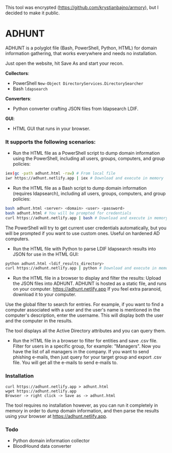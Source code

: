 This tool was encrypted (https://github.com/krystianbajno/armory), but I decided to make it public.

# ADHUNT
ADHUNT is a polyglot file (Bash, PowerShell, Python, HTML) for domain information gathering, that works everywhere and needs no installation.

Just open the website, hit Save As and start your recon.

**Collectors**:
- PowerShell `New-Object DirectoryServices.DirectorySearcher`
- Bash `ldapsearch` 

**Converters**:
- Python converter crafting JSON files from ldapsearch LDIF.

**GUI**:
- HTML GUI that runs in your browser.

### It supports the following scenarios:

- Run the HTML file as a PowerShell script to dump domain information using the PowerShell, including all users, groups, computers, and group policies:
```bash
iex(gc -path adhunt.html -raw) # From local file
iwr https://adhunt.netlify.app | iex # Download and execute in memory
```

- Run the HTML file as a Bash script to dump domain information (requires ldapsearch), including all users, groups, computers, and group policies:
```bash
bash adhunt.html <server> <domain> <user> <password>
bash adhunt.html # You will be prompted for credentials
curl https://adhunt.netlify.app | bash # Download and execute in memory
```

The PowerShell will try to get current user credentials automatically, but you will be prompted if you want to use custom ones. Useful on hardened AD computers.

- Run the HTML file with Python to parse LDIF ldapsearch results into JSON for use in the HTML GUI:
```bash
python adhunt.html <ldif_results_directory>
curl https://adhunt.netlify.app | python # Download and execute in memory
```

- Run the HTML file in a browser to display and filter the results:
Upload the JSON files into ADHUNT. ADHUNT is hosted as a static file, and runs on your computer.
https://adhunt.netlify.app
If you feel extra paranoid, download it to your computer.

Use the global filter to search for entries. For example, if you want to find a computer associated with a user and the user's name is mentioned in the computer's description, enter the username. This will display both the user and the computer in the results.

The tool displays all the Active Directory attributes and you can query them.

- Run the HTML file in a browser to filter for entities and save .csv file.
Filter for users in a specific group, for example: "Managers". Now you have the list of all managers in the company.
If you want to send phishing e-mails, then just query for your target group and export .csv file. You will get all the e-mails to send e-mails to.

### Installation
```
curl https://adhunt.netlify.app > adhunt.html
wget https://adhunt.netlify.app
Browser -> right click -> Save as -> adhunt.html
```
The tool requires no installation however, as you can run it completely in memory in order to dump domain information, and then parse the results using your browser at https://adhunt.netlify.app.

### Todo
- Python domain information collector
- BloodHound data converter
